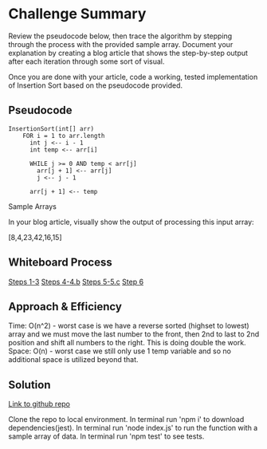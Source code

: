 # Challenge Summary
<!-- Description of the challenge -->
Review the pseudocode below, then trace the algorithm by stepping through the process with the provided sample array. Document your explanation by creating a blog article that shows the step-by-step output after each iteration through some sort of visual.

Once you are done with your article, code a working, tested implementation of Insertion Sort based on the pseudocode provided.

## Pseudocode

```JS
InsertionSort(int[] arr)
    FOR i = 1 to arr.length
      int j <-- i - 1
      int temp <-- arr[i]

      WHILE j >= 0 AND temp < arr[j]
        arr[j + 1] <-- arr[j]
        j <-- j - 1

      arr[j + 1] <-- temp
```

Sample Arrays

In your blog article, visually show the output of processing this input array:

[8,4,23,42,16,15]

## Whiteboard Process

[Steps 1-3](Insertion_Sort_1.png)
[Steps 4-4.b](Insertion_Sort_2.png)
[Steps 5-5.c](Insertion_Sort_3.png)
[Step 6](Insertion_Sort_4.png)

## Approach & Efficiency
<!-- What approach did you take? Why? What is the Big O space/time for this approach? -->

Time: O(n^2) - worst case is we have a reverse sorted (highset to lowest) array and we must move the last number to the front, then 2nd to last to 2nd position and shift all numbers to the right. This is doing double the work.
Space: O(n) - worst case we still only use 1 temp variable and so no additional space is utilized beyond that.

## Solution
<!-- Show how to run your code, and examples of it in action -->
[Link to github repo](https://github.com/KrisDunning/data-structures-and-algorithms/tree/main/javascript/code-challenges/insertion-sort)

Clone the repo to local environment.
In terminal run 'npm i' to download dependencies(jest).
In terminal run 'node index.js' to run the function with a sample array of data.
In terminal run 'npm test' to see tests.
